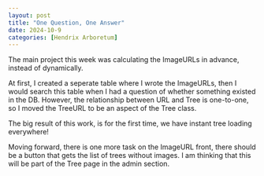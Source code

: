 ```yaml
---
layout: post
title: "One Question, One Answer"
date: 2024-10-9
categories: [Hendrix Arboretum]
---
```


The main project this week was calculating the ImageURLs in advance, instead of dynamically. 

At first, I created a seperate table where I wrote the ImageURLs, then I would search this table when I had a question of whether something existed in the DB. However, the relationship between URL and Tree is one-to-one, so I moved the TreeURL to be an aspect of the Tree class. 

The big result of this work, is for the first time, we have instant tree loading everywhere! 

Moving forward, there is one more task on the ImageURL front, there should be a button that gets the list of trees without images. I am thinking that this will be part of the Tree page in the admin section. 

